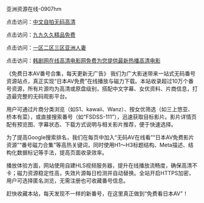 亚洲资源在线-0907hm

点击访问：<a href="https://heiliaoe8ajia.pages.dev">中文自拍无码高清</a>

点击访问：<a href="https://heiliaoe8ajia.pages.dev">九九久久精品免费</a>

点击访问：<a href="https://heiliaozj3tjd.pages.dev">一区二区三区亚洲人妻</a>

点击访问：<a href="https://heiliaozj3tjd.pages.dev">韩剧网在线高清电影网免费为您提供最新热播高清电影</a>


《免费日本AV番号合集，每天更新无广告》
我们为广大影迷带来一站式无码番号资源站点，真正实现“日本AV免费”在线播放与磁力下载。本站收录超过10万个番号资源，所有片源均为高清或原盘级别，搭配中文字幕、女优资料、片商信息，打造最完整的无码观影平台。

用户可通过片商分类浏览（如S1、kawaii、Wanz）、按女优筛选（如三上悠亚、桥本有菜），或直接搜索番号（如“FSDSS-111”），迅速获取目标影片。影片详情页配有预览图、字幕状态、下载方式说明与相关影片推荐，便于快速选择。

为了提高Google搜索排名，我们在每页中加入“无码AV在线看”“日本AV免费影片资源”“番号磁力合集”等高热关键词，同时使用H1～H3标题结构、Meta描述、结构化数据标记等手法，提高页面收录效率。

播放体验方面，网站使用自建HLS视频服务器，提升在线播放流畅度，确保高清不卡；磁力资源稳定性高，失效片源每日检测并自动替换。全站开启HTTPS加密，用户可选择匿名浏览，无需注册也可收藏番号信息。

赶快收藏本站，每天发现不一样的新番号，在这里真正做到“免费看日本AV”！

<span style="display:none;">[Canonical link]( ）</span>
